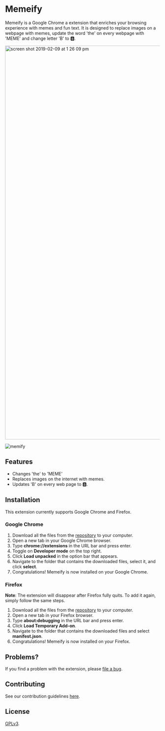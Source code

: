 # Memeify

Memeify is a Google Chrome a extension that enriches your browsing experience with memes and fun text. It is designed to replace images on a webpage with memes, update the word 'the' on every webpage with 'MEME' and change letter 'B' to 🅱️. 

<img width="1280" alt="screen shot 2019-02-09 at 1 26 09 pm" src="https://user-images.githubusercontent.com/25830350/52524889-00a0ac80-2c70-11e9-97ec-e3b30511a803.png">

![memify](https://user-images.githubusercontent.com/25830350/52539577-b857bc00-2d4d-11e9-990b-548cd4afd418.png)

## Features

- Changes 'the' to 'MEME'
- Replaces images on the internet with memes.
- Updates 'B' on every web page to 🅱️. 


## Installation

This extension currently supports Google Chrome and Firefox.

### Google Chrome
1. Download all the files from the [repository](https://github.com/nyu-ossd-s19/memeify-team-1) to your computer.  
2. Open a new tab in your Google Chrome browser.
3. Type **chrome://extensions** in the URL bar and press enter.
4. Toggle on **Developer mode** on the top right.
5. Click **Load unpacked** in the option bar that appears.
6. Navigate to the folder that contains the downloaded files, select it, and click **select**.
7. Congratulations! Memeify is now installed on your Google Chrome.

### Firefox  

**Note**: The extension will disappear after Firefox fully quits. To add it again, simply follow the same steps.

1. Download all the files from the [repository](https://github.com/nyu-ossd-s19/memeify-team-1) to your computer.  
2. Open a new tab in your Firefox browser.
3. Type **about:debugging** in the URL bar and press enter.
4. Click **Load Temporary Add-on**.
5. Navigate to the folder that contains the downloaded files and select **manifest.json**.
6. Congratulations! Memeify is now installed on your Firefox.

## Problems?

If you find a problem with the extension, please [file a bug](https://github.com/nyu-ossd-s19/memeify-team-1/issues/new).

## Contributing

See our contribution guidelines [here](https://github.com/nyu-ossd-s19/memeify-team-1/blob/master/CONTRIBUTING.md).

## License

[GPLv3](https://github.com/nyu-ossd-s19/memeify-team-1/blob/master/LICENSE).
